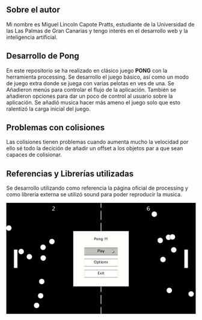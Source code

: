 ## Sobre el autor

Mi nombre es Miguel Lincoln Capote Pratts, estudiante de la Universidad de las Las
 Palmas de Gran Canarias y tengo interés en el desarrollo web y la inteligencia artificial.

## Desarrollo de Pong

En este repositorio se ha realizado en clásico juego **PONG** con la herramienta processing. Se desarrollo el juego básico, así como un modo de juego extra donde se juega con varias pelotas en ves de una. Se Añadieron menús para controlar el flujo de la aplicación. También se añadieron opciones para dar un poco de control al usuario sobre la aplicación. Se añadió musica hacer más ameno el juego solo que esto ralentizó la carga inicial del juego.

## Problemas con colisiones

Las colisiones tienen problemas cuando aumenta mucho la velocidad por ello sé todo la decición de añadir un offset a los objetos par
a que sean capaces de colisionar.

## Referencias y Librerías utilizadas

Se desarrollo utilizando como referencia la página oficial de processing y como librería externa se utilizó sound para poder reproducir la musica.

![](pong.gif)

